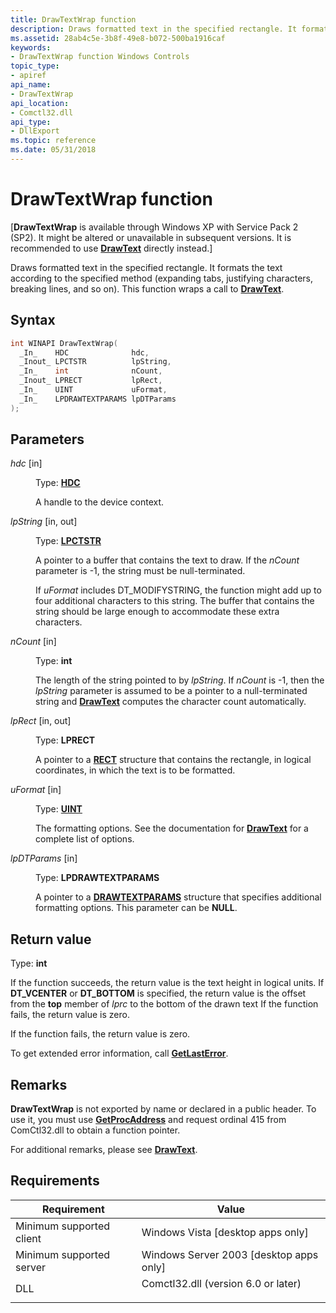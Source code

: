 ```yaml
---
title: DrawTextWrap function
description: Draws formatted text in the specified rectangle. It formats the text according to the specified method (expanding tabs, justifying characters, breaking lines, and so on). This function wraps a call to DrawText.
ms.assetid: 28ab4c5e-3b8f-49e8-b072-500ba1916caf
keywords:
- DrawTextWrap function Windows Controls
topic_type:
- apiref
api_name:
- DrawTextWrap
api_location:
- Comctl32.dll
api_type:
- DllExport
ms.topic: reference
ms.date: 05/31/2018
---
```


# DrawTextWrap function

\[**DrawTextWrap** is available through Windows XP with Service Pack 2 (SP2). It might be altered or unavailable in subsequent versions. It is recommended to use [**DrawText**](/windows/desktop/api/winuser/nf-winuser-drawtext) directly instead.\]

Draws formatted text in the specified rectangle. It formats the text according to the specified method (expanding tabs, justifying characters, breaking lines, and so on). This function wraps a call to [**DrawText**](/windows/desktop/api/winuser/nf-winuser-drawtext).

## Syntax


```C++
int WINAPI DrawTextWrap(
  _In_    HDC              hdc,
  _Inout_ LPCTSTR          lpString,
  _In_    int              nCount,
  _Inout_ LPRECT           lpRect,
  _In_    UINT             uFormat,
  _In_    LPDRAWTEXTPARAMS lpDTParams
);
```



## Parameters

<dl> <dt>

*hdc* \[in\]
</dt> <dd>

Type: **[**HDC**](/windows/desktop/WinProg/windows-data-types)**

A handle to the device context.

</dd> <dt>

*lpString* \[in, out\]
</dt> <dd>

Type: **[**LPCTSTR**](/windows/desktop/WinProg/windows-data-types)**

A pointer to a buffer that contains the text to draw. If the *nCount* parameter is -1, the string must be null-terminated.

If *uFormat* includes DT\_MODIFYSTRING, the function might add up to four additional characters to this string. The buffer that contains the string should be large enough to accommodate these extra characters.

</dd> <dt>

*nCount* \[in\]
</dt> <dd>

Type: **int**

The length of the string pointed to by *lpString*. If *nCount* is -1, then the *lpString* parameter is assumed to be a pointer to a null-terminated string and [**DrawText**](/windows/desktop/api/winuser/nf-winuser-drawtext) computes the character count automatically.

</dd> <dt>

*lpRect* \[in, out\]
</dt> <dd>

Type: **LPRECT**

A pointer to a [**RECT**](/previous-versions//dd162897(v=vs.85)) structure that contains the rectangle, in logical coordinates, in which the text is to be formatted.

</dd> <dt>

*uFormat* \[in\]
</dt> <dd>

Type: **[**UINT**](/windows/desktop/WinProg/windows-data-types)**

The formatting options. See the documentation for [**DrawText**](/windows/desktop/api/winuser/nf-winuser-drawtext) for a complete list of options.

</dd> <dt>

*lpDTParams* \[in\]
</dt> <dd>

Type: **LPDRAWTEXTPARAMS**

A pointer to a [**DRAWTEXTPARAMS**](/windows/win32/api/winuser/ns-winuser-drawtextparams) structure that specifies additional formatting options. This parameter can be **NULL**.

</dd> </dl>

## Return value

Type: **int**

If the function succeeds, the return value is the text height in logical units. If **DT\_VCENTER** or **DT\_BOTTOM** is specified, the return value is the offset from the **top** member of *lprc* to the bottom of the drawn text If the function fails, the return value is zero.

If the function fails, the return value is zero.

To get extended error information, call [**GetLastError**](/windows/desktop/api/errhandlingapi/nf-errhandlingapi-getlasterror).

## Remarks

**DrawTextWrap** is not exported by name or declared in a public header. To use it, you must use [**GetProcAddress**](/windows/desktop/api/libloaderapi/nf-libloaderapi-getprocaddress) and request ordinal 415 from ComCtl32.dll to obtain a function pointer.

For additional remarks, please see [**DrawText**](/windows/desktop/api/winuser/nf-winuser-drawtext).

## Requirements



| Requirement | Value |
|-------------------------------------|----------------------------------------------------------------------------------------------------------------|
| Minimum supported client<br/> | Windows Vista \[desktop apps only\]<br/>                                                                 |
| Minimum supported server<br/> | Windows Server 2003 \[desktop apps only\]<br/>                                                           |
| DLL<br/>                      | <dl> <dt>Comctl32.dll (version 6.0 or later)</dt> </dl> |



 

